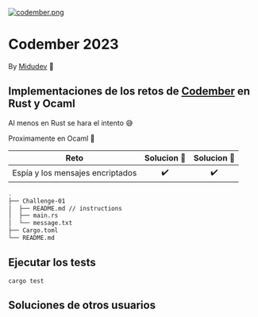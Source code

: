 [![codember.png](https://i.postimg.cc/PqkRntmp/codember.png)](https://postimg.cc/75mVgrtw)

# Codember 2023


By [Midudev](https://github.com/midudev) :space_invader:

## Implementaciones de los retos de [Codember](https://codember.dev/) en Rust y Ocaml

Al menos en Rust se hara el intento :sweat_smile:

Proximamente en Ocaml 🐫

|                           Reto                           |      Solucion 🦀   | Solucion 🐫 |
| :------------------------------------------------------: | :----------------: | :----------------: | 
|     Espía y los mensajes encriptados            		   | :heavy_check_mark: | :heavy_check_mark:

```sh
.
├── Challenge-01
│  ├── README.md // instructions
│  ├── main.rs
│  └── message.txt
├── Cargo.toml
└── README.md
```

## Ejecutar los tests

```
cargo test
```

## Soluciones de otros usuarios
